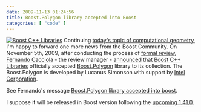 ```yaml
---
date: 2009-11-13 01:24:56
title: Boost.Polygon library accepted into Boost
categories: [ "code" ]
---
```


[![Boost C++ Libraries](/images/logos/boost-logo.png)](http://www.boost.org) Continuing [today's topic of computational geometry](/?p=1457), I'm happy to forward one more news from the Boost Community. On November 5th, 2009, after conducting the process of [formal review](http://lists.boost.org/boost-announce/2009/08/0234.php), [Fernando Cacciola](http://www.scisoft-consulting.com/) - the review manager - [announced](http://lists.boost.org/Archives/boost/2009/11/157967.php) that [Boost C++ Libraries](http://www.boost.org/) officially accepted [Boost.Polygon](http://svn.boost.org/svn/boost/sandbox/gtl/doc/index.htm) library to its collection. The Boost.Polygon is developed by Lucanus Simonson with support by [Intel Corporation](http://www.intel.com/).





See Fernando's message [Boost.Polygon library accepted into boost](http://lists.boost.org/Archives/boost/2009/11/157967.php).





I suppose it will be released in Boost version following the [upcoming 1.41.0](http://beta.boost.org/users/news/version_1_41_0).
